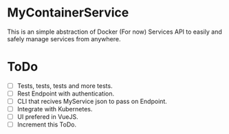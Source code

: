 # MyContainerService
This is an simple abstraction of Docker (For now) Services API to easily and safely manage services from anywhere.

# ToDo
- [ ] Tests, tests, tests and more tests.
- [ ] Rest Endpoint with authentication.
- [ ] CLI that recives MyService json to pass on Endpoint.
- [ ] Integrate with Kubernetes.
- [ ] UI prefered in VueJS.
- [ ] Increment this ToDo.
